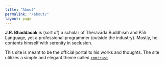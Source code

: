 ```yaml
---
title: "About"
permalink: "/about/"
layout: page
---
```


**J.R. Bhaddacak** is (sort of) a scholar of Theravāda Buddhism and Pāli Language, yet a professional programmer (outside the industry). Mostly, he contents himself with serenity in seclusion.

This site is meant to be the official portal to his works and thoughts. The site utilizes a simple and elegant theme called [`contrast`](https://niklasbuschmann.github.io/contrast/).
